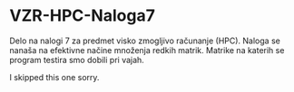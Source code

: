# VZR-HPC-Naloga7
Delo na nalogi 7 za predmet visko zmogljivo računanje (HPC). Naloga se nanaša na efektivne načine množenja redkih matrik. 
Matrike na katerih se program testira smo dobili pri vajah. 

I skipped this one sorry. 
